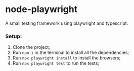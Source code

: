 # node-playwright

A small testing framework using playwright and typescript.

### Setup:

1. Clone the project;
2. Run `npm i` in the terminal to install all the dependencies;
3. Run `npx playwright install` to install the browsers;
4. Run `npx playwright test` to run the tests;
